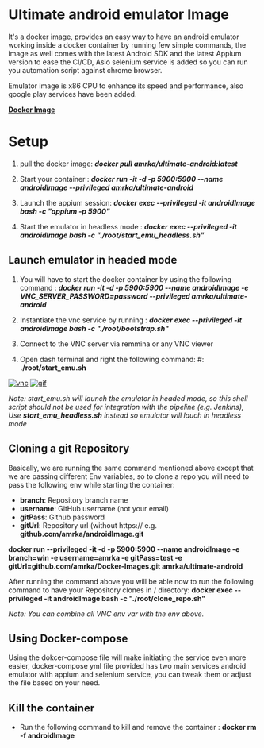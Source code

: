 # Ultimate android emulator Image

It's a docker image, provides an easy way to have an android emulator working inside a docker container by running few simple commands, the image as well comes with the latest Android SDK and the latest Appium version to ease the CI/CD, Aslo selenium service is added so you can run you automation script against chrome browser.

Emulator image is x86 CPU to enhance its speed and performance, also google play services have been added.

**[Docker Image](https://hub.docker.com/repository/docker/amrka/ultimate-android)**


# Setup


1.  pull the docker image: 
**_docker pull amrka/ultimate-android:latest_**
    
3.  Start your container :
 **_docker run -it -d -p 5900:5900 --name androidImage --privileged amrka/ultimate-android_**    

4.  Launch the appium session:
 **_docker exec --privileged -it androidImage bash -c "appium -p 5900"_**
 
5.  Start the emulator in headless mode :
 **_docker exec --privileged -it androidImage bash -c "./root/start_emu_headless.sh"_**


## Launch emulator in headed mode

1.  You will have to start the docker container by using the following command :
**_docker run -it -d -p 5900:5900 --name androidImage -e VNC_SERVER_PASSWORD=password --privileged amrka/ultimate-android_**

2.  Instantiate the vnc service by running :
**_docker exec --privileged -it androidImage bash -c "./root/bootstrap.sh"_**

3.  Connect to the VNC server via remmina or any VNC viewer
    
4.  Open dash terminal and right the following command: 
#: **./root/start_emu.sh**
 
<a href="https://ibb.co/pPq0bn9"><img src="https://i.ibb.co/pPq0bn9/vnc.png" alt="vnc" border="0"></a>       <a href="https://ibb.co/cJB6qkX"><img src="https://i.ibb.co/cJB6qkX/gif.gif"       alt="gif" border="0"></a>
    
*Note: start_emu.sh will launch the emulator in headed mode, so this shell script should not be used for integration with the pipeline (e.g. Jenkins), Use **start_emu_headless.sh** instead so emulator will lauch in headless mode*

## Cloning a git Repository
Basically, we are running the same command mentioned above except that we are passing different Env variables, so to clone a repo you will need to pass the following env while starting the container:

-   **branch**: Repository branch name
-   **username**: GitHub username (not your email)
-   **gitPass**: Github password
-   **gitUrl**: Repository url (without https:// e.g. **github.com/amrka/androidImage.git**

**docker run --privileged -it -d -p 5900:5900 --name androidImage -e branch=win -e username=amrka -e gitPass=test -e gitUrl=github.com/amrka/Docker-Images.git amrka/ultimate-android**

After running the command above you will be able now to run the following command to have your Repository clones in / directory:
**docker exec --privileged -it androidImage bash -c "./root/clone_repo.sh"**

*Note: You can combine all VNC env var with the env above.*

## Using Docker-compose

Using the dokcer-compose file will make initiating the service even more easier, docker-compose yml file provided has two main services android emulator with appium and selenium service, you can tweak them or adjust the file based on your need.

## Kill the container

-   Run the following command to kill and remove the container : 
**docker rm -f androidImage**

